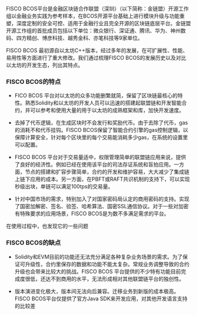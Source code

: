 FISCO BCOS平台是金融区块链合作联盟（深圳）（以下简称：金链盟）开源工作组以金融业务实践为参考样本，在BCOS开源平台基础上进行模块升级与功能重塑，深度定制的安全可控、适用于金融行业且完全开源的区块链底层平台。金链盟开源工作组的首批成员包括以下单位：微众银行、深证通、腾讯、华为、神州数码、四方精创、博彦科技、越秀金科、亦笔科技等9家单位。

FISCO BCOS 最初源自以太坊C++版本，经过多年的发展，在可扩展性、性能、易用性等方面进行了重大修改。我们通过梳理FISCO BCOS的发展历史以及对比以太坊的开发生态，列出其特点。

### FISCO BCOS的特点

- FICO BCOS 平台对以太坊的众多功能删繁就简，保留了区块链最核心的特性。熟悉Solidity和以太坊的开发人员可以迅速的搭建起联盟链和开发智能合约，并可以参考和使用大量的用于以太坊的成熟框架和库，加快开发速度。

- 去掉了代币逻辑，在生成区块时不会发行和奖励代币。由于去除了代币，gas的消耗不和代币挂钩。FISCO BCOS保留了智能合约引擎的gas控制逻辑，以保障计算安全，针对每个区块里的每个交易能消耗多少gas，在系统的设置里可以配置。

- FISCO BCOS 平台对于交易量适中，权限管理简单的联盟链应用来说，提供了良好的经济性。例如已经在使用该平台的司法存证系统和盲拍应用。一方面，节点的搭建和扩容步骤简单，合约的开发和维护容易，大大减少了集成链上链下应用的成本。另一方面，在PBFT或RAFT共识机制的支持下，可以实现秒级出块，单链可以满足100tps的交易量。

- 针对中国市场的需求，特别加入了对国家密码局认定的商用密码的支持。实现了国密加解密、签名、验签、哈希算法、国密SSL通信协议。对于一些对加密有特殊要求的应用场景，FISCO BCOS是为数不多满足需求的平台。

在使用过程中，也发现它的一些问题

### FISCO BCOS的缺点

- Solidity和EVM目前的功能还无法充分满足各种复杂业务场景的需求。为了保证可升级性，合约里保存的数据和功能不能太复杂。常规业务调整导致的合约升级也会带来比较大的挑战。FISCO BCOS 平台提供的不少特有功能目前完成度很低，还达不到商用的水平，无法形成相对其他联盟链平台的独创性。

- 版本演进变化极大，版本间无法向后兼容。迁移业务到新版的成本极高。FISCO BCOS平台仅提供了官方Java SDK来开发应用，对其他开发语言支持的比较差
